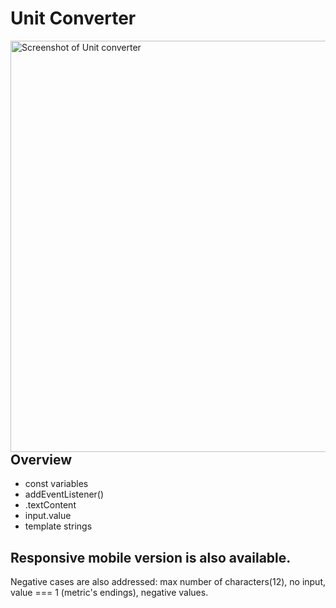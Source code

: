 # Unit Converter

[<img align="left" width="658" alt="Screenshot of Unit converter" src="https://user-images.githubusercontent.com/82247833/195515003-0330ea88-ce26-4a3e-9316-e34e02068e97.png">](https://frontendella.github.io/Unit-Converter/) 



## Overview

* const variables
* addEventListener()
* .textContent
* input.value
* template strings

## Responsive mobile version is also available.

Negative cases are also addressed: max number of characters(12), no input, value === 1 (metric's endings), negative values.
